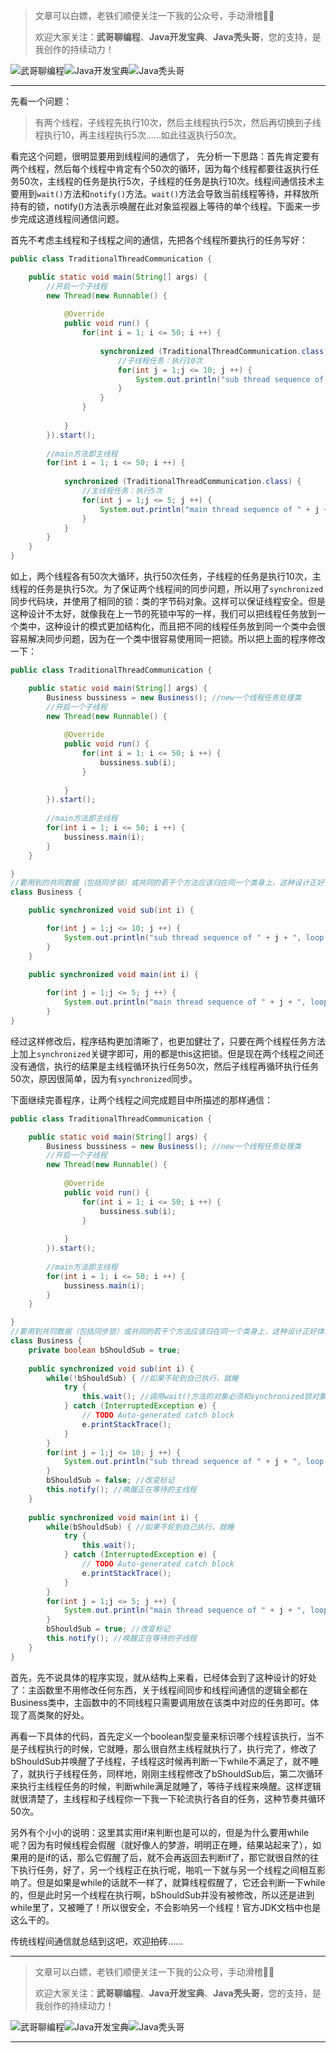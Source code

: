 > 文章可以白嫖，老铁们顺便关注一下我的公众号，手动滑稽🤣🤣 &nbsp;
>
> 欢迎大家关注：**武哥聊编程**、**Java开发宝典**、**Java秃头哥**，您的支持，是我创作的持续动力！&nbsp;&nbsp;

![武哥聊编程](https://img-blog.csdnimg.cn/202002150421550.jpg)![Java开发宝典](https://img-blog.csdnimg.cn/20200608005630228.png)![Java秃头哥](https://img-blog.csdnimg.cn/20201025170941235.png)

----

先看一个问题：
>有两个线程，子线程先执行10次，然后主线程执行5次，然后再切换到子线程执行10，再主线程执行5次……如此往返执行50次。

看完这个问题，很明显要用到线程间的通信了， 先分析一下思路：首先肯定要有两个线程，然后每个线程中肯定有个50次的循环，因为每个线程都要往返执行任务50次，主线程的任务是执行5次，子线程的任务是执行10次。线程间通信技术主要用到`wait()`方法和`notify()`方法。`wait()`方法会导致当前线程等待，并释放所持有的锁，notify()方法表示唤醒在此对象监视器上等待的单个线程。下面来一步步完成这道线程间通信问题。

首先不考虑主线程和子线程之间的通信，先把各个线程所要执行的任务写好：

```java
public class TraditionalThreadCommunication {

	public static void main(String[] args) {
		//开启一个子线程
		new Thread(new Runnable() {
			
			@Override
			public void run() {
				for(int i = 1; i <= 50; i ++) {
					
					synchronized (TraditionalThreadCommunication.class) {
						//子线程任务：执行10次				
						for(int j = 1;j <= 10; j ++) {
							System.out.println("sub thread sequence of " + j + ", loop of " + i);
						}	
					}
				}
				
			}
		}).start();
		
		//main方法即主线程
		for(int i = 1; i <= 50; i ++) {
			
			synchronized (TraditionalThreadCommunication.class) {
				//主线程任务：执行5次
				for(int j = 1;j <= 5; j ++) {
					System.out.println("main thread sequence of " + j + ", loop of " + i);
				}	
			}		
		}
	}
}
```
如上，两个线程各有50次大循环，执行50次任务，子线程的任务是执行10次，主线程的任务是执行5次。为了保证两个线程间的同步问题，所以用了`synchronized`同步代码块，并使用了相同的锁：类的字节码对象。这样可以保证线程安全。但是这种设计不太好，就像我在上一节的死锁中写的一样，我们可以把线程任务放到一个类中，这种设计的模式更加结构化，而且把不同的线程任务放到同一个类中会很容易解决同步问题，因为在一个类中很容易使用同一把锁。所以把上面的程序修改一下：

```java
public class TraditionalThreadCommunication {

	public static void main(String[] args) {
		Business bussiness = new Business(); //new一个线程任务处理类
		//开启一个子线程
		new Thread(new Runnable() {
			
			@Override
			public void run() {
				for(int i = 1; i <= 50; i ++) {
					bussiness.sub(i);
				}
				
			}
		}).start();
		
		//main方法即主线程
		for(int i = 1; i <= 50; i ++) {
			bussiness.main(i);
		}
	}

}
//要用到的共同数据（包括同步锁）或共同的若干个方法应该归在同一个类身上，这种设计正好体现了高类聚和程序的健壮性。
class Business {

	public synchronized void sub(int i) {

		for(int j = 1;j <= 10; j ++) {
			System.out.println("sub thread sequence of " + j + ", loop of " + i);
		}	
	}
	
	public synchronized void main(int i) {

		for(int j = 1;j <= 5; j ++) {
			System.out.println("main thread sequence of " + j + ", loop of " + i);
		}
}
```
经过这样修改后，程序结构更加清晰了，也更加健壮了，只要在两个线程任务方法上加上`synchronized`关键字即可，用的都是this这把锁。但是现在两个线程之间还没有通信，执行的结果是主线程循环执行任务50次，然后子线程再循环执行任务50次，原因很简单，因为有`synchronized`同步。

下面继续完善程序，让两个线程之间完成题目中所描述的那样通信：

```java
public class TraditionalThreadCommunication {

	public static void main(String[] args) {
		Business bussiness = new Business(); //new一个线程任务处理类
		//开启一个子线程
		new Thread(new Runnable() {
			
			@Override
			public void run() {
				for(int i = 1; i <= 50; i ++) {
					bussiness.sub(i);
				}
				
			}
		}).start();
		
		//main方法即主线程
		for(int i = 1; i <= 50; i ++) {
			bussiness.main(i);
		}
	}

}
//要用到共同数据（包括同步锁）或共同的若干个方法应该归在同一个类身上，这种设计正好体现了高雷剧和程序的健壮性。
class Business {
	private boolean bShouldSub = true;
	
	public synchronized void sub(int i) {
		while(!bShouldSub) { //如果不轮到自己执行，就睡
			try {
				this.wait(); //调用wait()方法的对象必须和synchronized锁对象一致，这里synchronized在方法上，所以用this
			} catch (InterruptedException e) {
				// TODO Auto-generated catch block
				e.printStackTrace();
			}
		}
		for(int j = 1;j <= 10; j ++) {
			System.out.println("sub thread sequence of " + j + ", loop of " + i);
		}	
		bShouldSub = false; //改变标记
		this.notify(); //唤醒正在等待的主线程
	}
	
	public synchronized void main(int i) {
		while(bShouldSub) { //如果不轮到自己执行，就睡
			try {
				this.wait();
			} catch (InterruptedException e) {
				// TODO Auto-generated catch block
				e.printStackTrace();
			}
		}
		for(int j = 1;j <= 5; j ++) {
			System.out.println("main thread sequence of " + j + ", loop of " + i);
		}
		bShouldSub = true; //改变标记
		this.notify(); //唤醒正在等待的子线程
	}
}
```
首先，先不说具体的程序实现，就从结构上来看，已经体会到了这种设计的好处了：主函数里不用修改任何东西，关于线程间同步和线程间通信的逻辑全都在Business类中，主函数中的不同线程只需要调用放在该类中对应的任务即可。体现了高类聚的好处。

再看一下具体的代码，首先定义一个boolean型变量来标识哪个线程该执行，当不是子线程执行的时候，它就睡，那么很自然主线程就执行了，执行完了，修改了bShouldSub并唤醒了子线程，子线程这时候再判断一下while不满足了，就不睡了，就执行子线程任务，同样地，刚刚主线程修改了bShouldSub后，第二次循环来执行主线程任务的时候，判断while满足就睡了，等待子线程来唤醒。这样逻辑就很清楚了，主线程和子线程你一下我一下轮流执行各自的任务，这种节奏共循环50次。

另外有个小小的说明：这里其实用if来判断也是可以的，但是为什么要用while呢？因为有时候线程会假醒（就好像人的梦游，明明正在睡，结果站起来了），如果用的是if的话，那么它假醒了后，就不会再返回去判断if了，那它就很自然的往下执行任务，好了，另一个线程正在执行呢，啪叽一下就与另一个线程之间相互影响了。但是如果是while的话就不一样了，就算线程假醒了，它还会判断一下while的，但是此时另一个线程在执行啊，bShouldSub并没有被修改，所以还是进到while里了，又被睡了！所以很安全，不会影响另一个线程！官方JDK文档中也是这么干的。

传统线程间通信就总结到这吧，欢迎拍砖……

----

> 文章可以白嫖，老铁们顺便关注一下我的公众号，手动滑稽🤣🤣 &nbsp;
>
> 欢迎大家关注：**武哥聊编程**、**Java开发宝典**、**Java秃头哥**，您的支持，是我创作的持续动力！&nbsp;&nbsp;

![武哥聊编程](https://img-blog.csdnimg.cn/202002150421550.jpg)![Java开发宝典](https://img-blog.csdnimg.cn/20200608005630228.png)![Java秃头哥](https://img-blog.csdnimg.cn/20201025170941235.png)

----